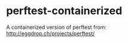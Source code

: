 # perftest-containerized
A containerized version of perftest from: http://eggdrop.ch/projects/perftest/
